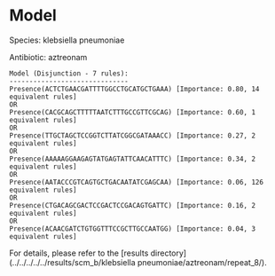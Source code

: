 
# Model

Species: klebsiella pneumoniae

Antibiotic: aztreonam

```
Model (Disjunction - 7 rules):
------------------------------
Presence(ACTCTGAACGATTTTGGCCTGCATGCTGAAA) [Importance: 0.80, 14 equivalent rules]
OR
Presence(CACGCAGCTTTTTAATCTTTGCCGTTCGCAG) [Importance: 0.60, 1 equivalent rules]
OR
Presence(TTGCTAGCTCCGGTCTTATCGGCGATAAACC) [Importance: 0.27, 2 equivalent rules]
OR
Presence(AAAAAGGAAGAGTATGAGTATTCAACATTTC) [Importance: 0.34, 2 equivalent rules]
OR
Presence(AATACCCGTCAGTGCTGACAATATCGAGCAA) [Importance: 0.06, 126 equivalent rules]
OR
Presence(CTGACAGCGACTCCGACTCCGACAGTGATTC) [Importance: 0.16, 2 equivalent rules]
OR
Presence(ACAACGATCTGTGGTTTCCGCTTGCCAATGG) [Importance: 0.04, 3 equivalent rules]

```

For details, please refer to the [results directory](../../../../../results/scm_b/klebsiella pneumoniae/aztreonam/repeat_8/).

